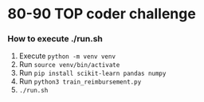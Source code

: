 # 80-90 TOP coder challenge

### How to execute ./run.sh

1. Execute `python -m venv venv`
2. Run `source venv/bin/activate`
3. Run `pip install scikit-learn pandas numpy`
4. Run `python3 train_reimbursement.py`
5. `./run.sh`

